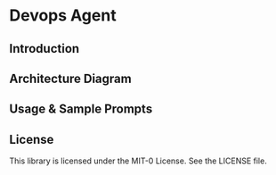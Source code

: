 # Devops Agent

## Introduction

## Architecture Diagram

## Usage & Sample Prompts

## License

This library is licensed under the MIT-0 License. See the LICENSE file.